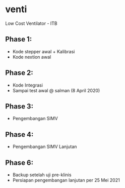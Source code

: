 # venti
Low Cost Ventilator - ITB

## Phase 1:
- Kode stepper awal + Kalibrasi
- Kode nextion awal

## Phase 2:
- Kode Integrasi
- Sampai test awal @ salman (8 April 2020)

## Phase 3:
- Pengembangan SIMV

## Phase 4:
- Pengembangan SIMV Lanjutan

## Phase 6:
- Backup setelah uji pre-klinis
- Persiapan pengembangan lanjutan per 25 Mei 2021
